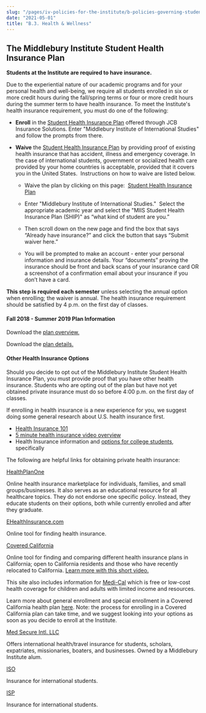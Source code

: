 ```yaml
---
slug: "/pages/iv-policies-for-the-institute/b-policies-governing-student-conduct-and-student-organizations/c-health-wellness"
date: "2021-05-01"
title: "B.3. Health & Wellness"
---
```


## The Middlebury Institute Student Health Insurance Plan

**Students at the Institute are required to have insurance.**

Due to the experiential nature of our academic programs and for your personal health and well-being, we require all students enrolled in six or more credit hours during the fall/spring terms or four or more credit hours during the summer term to have health insurance. To meet the Institute's health insurance requirement, you must do one of the following:

- **Enroll** in the [Student Health Insurance Plan](http://www.jcbins.com/) offered through JCB Insurance Solutions. Enter "Middlebury Institute of International Studies" and follow the prompts from there.

- **Waive** the [Student Health Insurance Plan](http://www.jcbins.com/) by providing proof of existing health insurance that has accident, illness and emergency coverage. In the case of international students, government or socialized health care provided by your home countries is acceptable, provided that it covers you in the United States.  Instructions on how to waive are listed below.

  - Waive the plan by clicking on this page:  [Student Health Insurance Plan](http://www.jcbins.com/)

  - Enter "Middlebury Institute of International Studies."  Select the appropriate academic year and select the "MIIS Student Health Insurance Plan (SHIP)" as “what kind of student are you.”

  - Then scroll down on the new page and find the box that says “Already have insurance?” and click the button that says “Submit waiver here.”

  - You will be prompted to make an account - enter your personal information and insurance details. Your “documents” proving the insurance should be front and back scans of your insurance card OR a screenshot of a confirmation email about your insurance if you don’t have a card.

**This step is required each semester** unless selecting the annual option when enrolling; the waiver is annual. The health insurance requirement should be satisfied by 4 p.m. on the first day of classes.

#### **Fall 2018 - Summer 2019 Plan Information**

Download the [plan overview.](https://www.middlebury.edu/institute/sites/www.middlebury.edu.institute/files/2018-05/MIIS%2018-19%20Insurance%20Summary.pdf)

Download the [plan details.](https://www.middlebury.edu/institute/sites/www.middlebury.edu.institute/files/2018-05/MIIS%2018-19%20brochure%20FINAL%205-25-18.pdf)

#### **Other Health Insurance Options**

Should you decide to opt out of the Middlebury Institute Student Health Insurance Plan, you must provide proof that you have other health insurance. Students who are opting out of the plan but have not yet obtained private insurance must do so before 4:00 p.m. on the first day of classes.

If enrolling in health insurance is a new experience for you, we suggest doing some general research about U.S. health insurance first.

- [Health Insurance 101](http://thebenefitbrokers.com/Health_Insurance_101/)
- [5 minute health insurance video overview](https://www.youtube.com/watch?v=DBTmNm8D-84)
- Health Insurance information and [options for college students](https://www.policygenius.com/blog/4-health-insurance-options-for-college-students/), specifically

The following are helpful links for obtaining private health insurance:

[HealthPlanOne](http://healthplanone.com/)

Online health insurance marketplace for individuals, families, and small groups/businesses. It also serves as an educational resource for all healthcare topics. They do not endorse one specific policy. Instead, they educate students on their options, both while currently enrolled and after they graduate.

[EHealthInsurance.com](http://www.ehealthinsurance.com/)

Online tool for finding health insurance.

[Covered California](https://www.coveredca.com/)

Online tool for finding and comparing different health insurance plans in California; open to California residents and those who have recently relocated to California. [Learn more with this short video.](https://www.youtube.com/watch?v=bQuJTXDSgS0)

This site also includes information for [Medi-Cal](https://www.coveredca.com/medi-cal/) which is free or low-cost health coverage for children and adults with limited income and resources.

Learn more about general enrollment and special enrollment in a Covered California health plan [here](https://www.coveredca.com/individuals-and-families/getting-covered/special-enrollment/qualifying-life-events/). Note: the process for enrolling in a Covered California plan can take time, and we suggest looking into your options as soon as you decide to enroll at the Institute.

[Med Secure Intl. LLC](http://www.medsecureintl.com/)

Offers international health/travel insurance for students, scholars, expatriates, missionaries, boaters, and businesses. Owned by a Middlebury Institute alum.

[ISO](https://www.isoa.org/)

Insurance for international students.

[ISP](http://intlstudentprotection.com/)

Insurance for international students.
